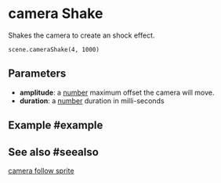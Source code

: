 # camera Shake

Shakes the camera to create an shock effect.

```sig
scene.cameraShake(4, 1000)
```

## Parameters

* **amplitude**: a [number](/types/number) maximum offset the camera will move.
* **duration**: a [number](/types/number) duration in milli-seconds

## Example #example

## See also #seealso

[camera follow sprite](/reference/scene/camera-follow-sprite)